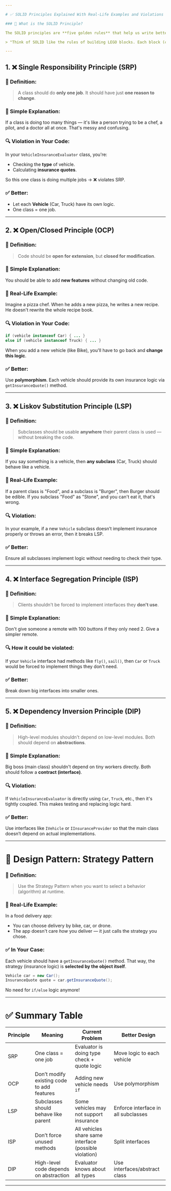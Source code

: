 ```yaml
---

# ✅ SOLID Principles Explained With Real-Life Examples and Violations

### 🧩 What is the SOLID Principle?

The SOLID principles are **five golden rules** that help us write better object-oriented code. If you follow them, your code becomes easier to read, test, change, and scale.

> "Think of SOLID like the rules of building LEGO blocks. Each block (class) should be strong, reusable, and not break other blocks."

---
```


## 1. ❌ Single Responsibility Principle (SRP)

### 📜 **Definition:**

> A class should do **only one job**. It should have just **one reason to change**.

### 💬 Simple Explanation:

If a class is doing too many things — it's like a person trying to be a chef, a pilot, and a doctor all at once. That's messy and confusing.

### 🔍 Violation in Your Code:

In your `VehicleInsuranceEvaluator` class, you're:

* Checking the **type** of vehicle.
* Calculating **insurance quotes**.

So this one class is doing multiple jobs → ❌ violates SRP.

### ✅ Better:

* Let each **Vehicle** (Car, Truck) have its own logic.
* One class = one job.

---

## 2. ❌ Open/Closed Principle (OCP)

### 📜 **Definition:**

> Code should be **open for extension**, but **closed for modification**.

### 💬 Simple Explanation:

You should be able to add **new features** without changing old code.

### 🍕 Real-Life Example:

Imagine a pizza chef. When he adds a new pizza, he writes a new recipe. He doesn't rewrite the whole recipe book.

### 🔍 Violation in Your Code:

```java
if (vehicle instanceof Car) { ... }
else if (vehicle instanceof Truck) { ... }
```

When you add a new vehicle (like Bike), you'll have to go back and **change this logic**.

### ✅ Better:

Use **polymorphism**. Each vehicle should provide its own insurance logic via `getInsuranceQuote()` method.

---

## 3. ❌ Liskov Substitution Principle (LSP)

### 📜 **Definition:**

> Subclasses should be usable **anywhere** their parent class is used — without breaking the code.

### 💬 Simple Explanation:

If you say something is a vehicle, then **any subclass** (Car, Truck) should behave like a vehicle.

### 🍔 Real-Life Example:

If a parent class is "Food", and a subclass is "Burger", then Burger should be edible. If you subclass "Food" as "Stone", and you can't eat it, that's wrong.

### 🔍 Violation:

In your example, if a new `Vehicle` subclass doesn’t implement insurance properly or throws an error, then it breaks LSP.

### ✅ Better:

Ensure all subclasses implement logic without needing to check their type.

---

## 4. ❌ Interface Segregation Principle (ISP)

### 📜 **Definition:**

> Clients shouldn't be forced to implement interfaces they **don't use**.

### 💬 Simple Explanation:

Don't give someone a remote with 100 buttons if they only need 2. Give a simpler remote.

### 🔍 How it could be violated:

If your `Vehicle` interface had methods like `fly()`, `sail()`, then `Car` or `Truck` would be forced to implement things they don't need.

### ✅ Better:

Break down big interfaces into smaller ones.

---

## 5. ❌ Dependency Inversion Principle (DIP)

### 📜 **Definition:**

> High-level modules shouldn't depend on low-level modules. Both should depend on **abstractions**.

### 💬 Simple Explanation:

Big boss (main class) shouldn't depend on tiny workers directly. Both should follow a **contract (interface)**.

### 🔍 Violation:

If `VehicleInsuranceEvaluator` is directly using `Car`, `Truck`, etc., then it's tightly coupled. This makes testing and replacing logic hard.

### ✅ Better:

Use interfaces like `IVehicle` or `IInsuranceProvider` so that the main class doesn’t depend on actual implementations.

---

# 🧠 Design Pattern: Strategy Pattern

### 📜 **Definition:**

> Use the Strategy Pattern when you want to select a behavior (algorithm) at runtime.

### 🍕 Real-Life Example:

In a food delivery app:

* You can choose delivery by bike, car, or drone.
* The app doesn't care *how* you deliver — it just calls the strategy you chose.

### ✅ In Your Case:

Each vehicle should have a `getInsuranceQuote()` method. That way, the strategy (insurance logic) is **selected by the object itself**.

```java
Vehicle car = new Car();
InsuranceQuote quote = car.getInsuranceQuote();
```

No need for `if/else` logic anymore!

---

# ✅ Summary Table

| Principle | Meaning                                    | Current Problem                                        | Better Design                       |
| --------- | ------------------------------------------ | ------------------------------------------------------ | ----------------------------------- |
| SRP       | One class = one job                        | Evaluator is doing type check + quote logic            | Move logic to each vehicle          |
| OCP       | Don’t modify existing code to add features | Adding new vehicle needs `if`                          | Use polymorphism                    |
| LSP       | Subclasses should behave like parent       | Some vehicles may not support insurance                | Enforce interface in all subclasses |
| ISP       | Don’t force unused methods                 | All vehicles share same interface (possible violation) | Split interfaces                    |
| DIP       | High-level code depends on abstraction     | Evaluator knows about all types                        | Use interfaces/abstract class       |

---